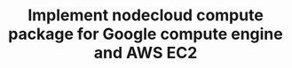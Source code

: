 ---
layout: gsoc
categories: gsoc2017
divid: nodecloud1
title:  Implement nodecloud compute package for Google compute engine and AWS EC2
description: nodecloud is a library for NodeJS that abstracts away differences among multiple cloud providers. The nodecloud compute package is designed to make it easy to provision and work with VMs. Developing NodeJS package for interacting with Google compute engine and AWS EC2 using a unified API.
requiredknowledge: NodeJS, Google Cloud, AWS
githuburl: https://github.com/scorelab/nodecloud
possiblementors: Charitha Elvitgala (charitha@scorelab.org), Rumesh Hapuarachchi (rehrumesh@gmail.com)
---